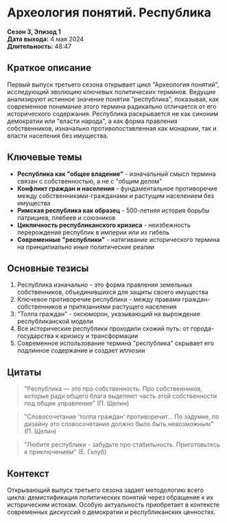 # Археология понятий. Республика
**Сезон 3, Эпизод 1**  
**Дата выхода:** 4 мая 2024  
**Длительность:** 48:47

## Краткое описание

Первый выпуск третьего сезона открывает цикл "Археология понятий", исследующий эволюцию ключевых политических терминов. Ведущие анализируют истинное значение понятия "республика", показывая, как современное понимание этого термина радикально отличается от его исторического содержания. Республика раскрывается не как синоним демократии или "власти народа", а как форма правления собственников, изначально противопоставленная как монархии, так и власти населения без имущества.

## Ключевые темы

- **Республика как "общее владение"** - изначальный смысл термина связан с собственностью, а не с "общим делом"
- **Конфликт граждан и населения** - фундаментальное противоречие между собственниками-гражданами и растущим населением без имущества
- **Римская республика как образец** - 500-летняя история борьбы патрициев, плебеев и союзников
- **Цикличность республиканского кризиса** - неизбежность перерождения республик в империи или их гибель
- **Современные "республики"** - натягивание исторического термина на принципиально иные политические реалии

## Основные тезисы

1. Республика изначально - это форма правления земельных собственников, объединившихся для защиты своего имущества
2. Ключевое противоречие республики - между правами граждан-собственников и притязаниями растущего населения
3. "Толпа граждан" - оксюморон, указывающий на вырождение республиканской модели
4. Все исторические республики проходили схожий путь: от города-государства к кризису и трансформации
5. Современное использование термина "республика" скрывает его подлинное содержание и создает иллюзии

## Цитаты

> "Республика — это про собственность. Про собственников, которые ради общего блага выделяют часть этой собственности под общее управление" (П. Щелин)

> "Словосочетание 'толпа граждан' противоречит... По задумке, по дизайну это словосочетание должно было быть невозможным" (П. Щелин)

> "Любите республики - забудьте про стабильность. Приготовьтесь к приключениям" (Е. Голуб)

## Контекст

Открывающий выпуск третьего сезона задает методологию всего цикла: демистификация политических понятий через обращение к их историческим истокам. Особую актуальность приобретает в контексте современных дискуссий о демократии и республиканских ценностях.